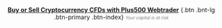 <center>

[**Buy or Sell Cryptocurrency CFDs with Plus500 Webtrader**](http://blog.forexsrovnavac.cz/pl5en) {.btn .bnt-lg .btn-primary .btn-index} <font size="1" color="grey" face="">*Your capital is at risk*</font>    

</center>